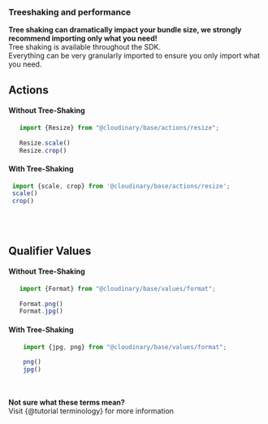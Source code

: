 ### Treeshaking and performance
<div class="alert alert-success" role="alert">
  <b>Tree shaking can dramatically impact your bundle size, we strongly recommend importing only what you need!</b>
</div>



<div>
Tree shaking is available throughout the SDK. </br>
Everything can be very granularly imported to ensure you only import what you need.
</div>


<div>
<h2>Actions</h2>
<h4>Without Tree-Shaking</h4>

 ```javascript
    import {Resize} from "@cloudinary/base/actions/resize";
    
    Resize.scale()
    Resize.crop()
 ```
 <h4>With Tree-Shaking</h4>
 
   ```javascript
    import {scale, crop} from '@cloudinary/base/actions/resize';
    scale()
    crop()
   ```
</div>

<br/>
<br/>
<div>
<h2>Qualifier Values</h2>
<h4>Without Tree-Shaking</h4>

 ```javascript
    import {Format} from "@cloudinary/base/values/format";
    
    Format.png()
    Format.jpg()
 ```
 <h4>With Tree-Shaking</h4>
 
```javascript
    import {jpg, png} from "@cloudinary/base/values/format";
    
    png()
    jpg()
```
</div>

<br/>
<br/>

<div class="alert alert-info" role="alert">
  <b>Not sure what these terms mean? <br/></b>
  Visit {@tutorial terminology} for more information
</div>

